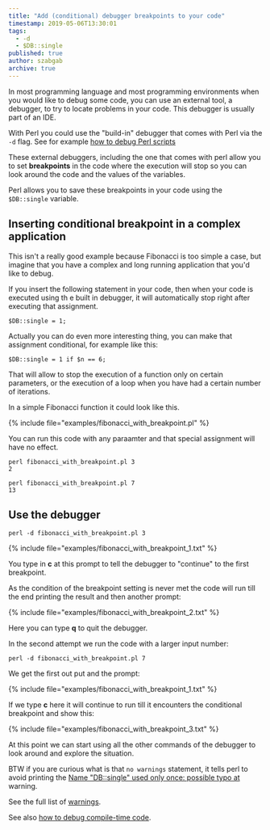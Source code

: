 ```yaml
---
title: "Add (conditional) debugger breakpoints to your code"
timestamp: 2019-05-06T13:30:01
tags:
  - -d
  - $DB::single
published: true
author: szabgab
archive: true
---
```



In most programming language and most programming environments when you would like to debug some code, you can use an
external tool, a debugger, to try to locate problems in your code. This debugger is usually part of an IDE.

With Perl you could use the "build-in" debugger that comes with Perl via the `-d` flag. See for
example [how to debug Perl scripts](/beginner-perl-maven-debugging)

These external debuggers, including the one that comes with perl allow you to set **breakpoints** in the code
where the execution will stop so you can look around the code and the values of the variables.

Perl allows you to save these breakpoints in your code using the `$DB::single` variable.


## Inserting conditional breakpoint in a complex application

This isn't a really good example because Fibonacci is too simple a case, but imagine that you have a complex and
long running application that you'd like to debug.

If you insert the following statement in your code, then when your code is executed using th e built in debugger,
it will automatically stop right after executing that assignment.

```
$DB::single = 1;
```

Actually you can do even more interesting thing, you can make that assignment conditional, for example like this:

```
$DB::single = 1 if $n == 6;
```

That will allow to stop the execution of a function only on certain parameters, or the execution of a loop when
you have had a certain number of iterations.


In a simple Fibonacci function it could look like this.

{% include file="examples/fibonacci_with_breakpoint.pl" %}

You can run this code with any paraamter and that special assignment will have no effect.

```
perl fibonacci_with_breakpoint.pl 3
2

perl fibonacci_with_breakpoint.pl 7
13
```


## Use the debugger


```
perl -d fibonacci_with_breakpoint.pl 3
```

{% include file="examples/fibonacci_with_breakpoint_1.txt" %}

You type in **c** at this prompt to tell the debugger to "continue" to the first breakpoint.

As the condition of the breakpoint setting is never met the code will run till the end printing the result
and then another prompt:

{% include file="examples/fibonacci_with_breakpoint_2.txt" %}

Here you can type **q** to quit the debugger.


In the second attempt we run the code with a larger input number:

```
perl -d fibonacci_with_breakpoint.pl 7
```


We get the first out put and the prompt:

{% include file="examples/fibonacci_with_breakpoint_1.txt" %}

If we type **c** here it will continue to run till it encounters the conditional breakpoint and show this:

{% include file="examples/fibonacci_with_breakpoint_3.txt" %}

At this point we can start using all the other commands of the debugger to look around and explore the situation.


BTW if you are curious what is that `no warnings` statement, it tells perl
to avoid printing the [Name "DB::single" used only once: possible typo at](/name-used-only-once-possible-typo) warning.

See the full list of [warnings](https://metacpan.org/pod/warnings).


See also [how to debug compile-time code](/debugging-compile-time-code).


